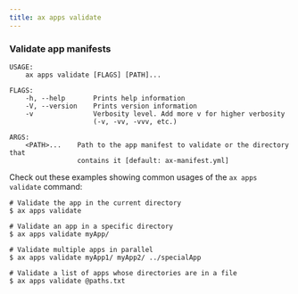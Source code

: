 ```yaml
---
title: ax apps validate
---
```


### Validate app manifests

```
USAGE:
    ax apps validate [FLAGS] [PATH]...

FLAGS:
    -h, --help       Prints help information
    -V, --version    Prints version information
    -v               Verbosity level. Add more v for higher verbosity
                     (-v, -vv, -vvv, etc.)

ARGS:
    <PATH>...    Path to the app manifest to validate or the directory that
                 contains it [default: ax-manifest.yml]
```

Check out these examples showing common usages of the `ax apps validate` command:

```
# Validate the app in the current directory
$ ax apps validate

# Validate an app in a specific directory
$ ax apps validate myApp/

# Validate multiple apps in parallel
$ ax apps validate myApp1/ myApp2/ ../specialApp

# Validate a list of apps whose directories are in a file
$ ax apps validate @paths.txt
```
